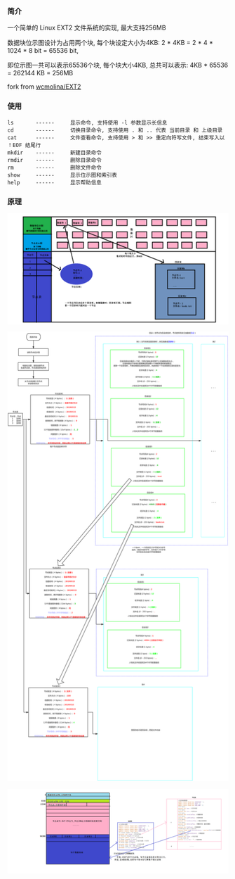 ### 简介

一个简单的 Linux EXT2 文件系统的实现, 最大支持256MB

数据块位示图设计为占用两个块, 每个块设定大小为4KB: 2 * 4KB = 2 * 4 * 1024 * 8 bit = 65536 bit,

即位示图一共可以表示65536个块, 每个块大小4KB, 总共可以表示: 4KB * 65536 = 262144 KB = 256MB

fork from [wcmolina/EXT2](https://github.com/wcmolina/EXT2)

### 使用
```
ls       ------     显示命令, 支持使用 -l 参数显示长信息
cd       ------     切换目录命令, 支持使用 . 和 .. 代表 当前目录 和 上级目录
cat      ------     文件查看命令, 支持使用 > 和 >> 重定向符写文件, 结束写入以 ！EOF 结尾行
mkdir    ------     新建目录命令
rmdir    ------     删除目录命令
rm       ------     删除文件命令
show     ------     显示位示图和索引表
help     ------     显示帮助信息
```
### 原理

 ![](https://raw.githubusercontent.com/JuchiaLu/linux-ext2/master/pictures/EXT2_1.png)

![](https://raw.githubusercontent.com/JuchiaLu/linux-ext2/master/pictures/EXT2_2.png)

![](https://raw.githubusercontent.com/JuchiaLu/linux-ext2/master/pictures/EXT2_3.png)

